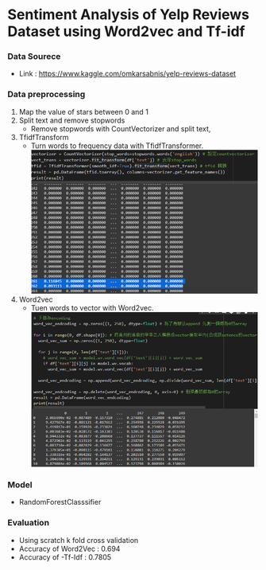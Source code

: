 # Sentiment Analysis of Yelp Reviews Dataset using Word2vec and Tf-idf
### Data Sourece
- Link : <https://www.kaggle.com/omkarsabnis/yelp-reviews-dataset>
### Data preprocessing
1. Map the value of stars between 0 and 1
2. Split text and remove stopwords
    * Remove stopwords with CountVectorizer and split text,
3. TfidfTransform
    * Turn words to frequency data with TfidfTransformer.
    ![image](https://github.com/KartaYu/Sentiment-Analysis-of-Yelp-Reviews-Dataset-using-Word2vec-and-Tf-idf/blob/main/Pic/tfidf.png)
4. Word2vec
    * Tuen words to vector with Word2vec.
    ![image](https://github.com/KartaYu/Sentiment-Analysis-of-Yelp-Reviews-Dataset-using-Word2vec-and-Tf-idf/blob/main/Pic/word2vec.png)

### Model 
- RandomForestClasssifier
### Evaluation
- Using scratch k fold cross validation
- Accuracy of Word2Vec : 0.694
- Accuracy of -Tf-Idf : 0.7805
